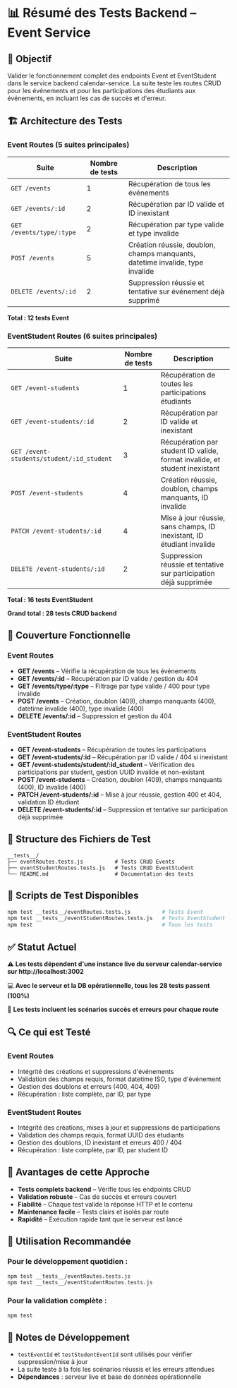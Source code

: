 # 📊 Résumé des Tests Backend – Event Service

## 🎯 Objectif

Valider le fonctionnement complet des endpoints Event et EventStudent dans le service backend calendar-service. La suite teste les routes CRUD pour les événements et pour les participations des étudiants aux événements, en incluant les cas de succès et d'erreur.

## 🏗️ Architecture des Tests

### Event Routes (5 suites principales)

| Suite | Nombre de tests | Description |
|-------|----------------|-------------|
| `GET /events` | 1 | Récupération de tous les événements |
| `GET /events/:id` | 2 | Récupération par ID valide et ID inexistant |
| `GET /events/type/:type` | 2 | Récupération par type valide et type invalide |
| `POST /events` | 5 | Création réussie, doublon, champs manquants, datetime invalide, type invalide |
| `DELETE /events/:id` | 2 | Suppression réussie et tentative sur événement déjà supprimé |

**Total : 12 tests Event**

### EventStudent Routes (6 suites principales)

| Suite | Nombre de tests | Description |
|-------|----------------|-------------|
| `GET /event-students` | 1 | Récupération de toutes les participations étudiants |
| `GET /event-students/:id` | 2 | Récupération par ID valide et inexistant |
| `GET /event-students/student/:id_student` | 3 | Récupération par student ID valide, format invalide, et student inexistant |
| `POST /event-students` | 4 | Création réussie, doublon, champs manquants, ID invalide |
| `PATCH /event-students/:id` | 4 | Mise à jour réussie, sans champs, ID inexistant, ID étudiant invalide |
| `DELETE /event-students/:id` | 2 | Suppression réussie et tentative sur participation déjà supprimée |

**Total : 16 tests EventStudent**

**Grand total : 28 tests CRUD backend**

## 🔐 Couverture Fonctionnelle

### Event Routes

- **GET /events** – Vérifie la récupération de tous les événements
- **GET /events/:id** – Récupération par ID valide / gestion du 404
- **GET /events/type/:type** – Filtrage par type valide / 400 pour type invalide
- **POST /events** – Création, doublon (409), champs manquants (400), datetime invalide (400), type invalide (400)
- **DELETE /events/:id** – Suppression et gestion du 404

### EventStudent Routes

- **GET /event-students** – Récupération de toutes les participations
- **GET /event-students/:id** – Récupération par ID valide / 404 si inexistant
- **GET /event-students/student/:id_student** – Vérification des participations par student, gestion UUID invalide et non-existant
- **POST /event-students** – Création, doublon (409), champs manquants (400), ID invalide (400)
- **PATCH /event-students/:id** – Mise à jour réussie, gestion 400 et 404, validation ID étudiant
- **DELETE /event-students/:id** – Suppression et tentative sur participation déjà supprimée

## 📁 Structure des Fichiers de Test

```
__tests__/
├── eventRoutes.tests.js          # Tests CRUD Events
├── eventStudentRoutes.tests.js   # Tests CRUD EventStudent
└── README.md                     # Documentation des tests
```

## 🚀 Scripts de Test Disponibles

```bash
npm test __tests__/eventRoutes.tests.js          # Tests Event
npm test __tests__/eventStudentRoutes.tests.js   # Tests EventStudent
npm test                                         # Tous les tests
```

## ✅ Statut Actuel

⚠️ **Les tests dépendent d'une instance live du serveur calendar-service sur http://localhost:3002**

💻 **Avec le serveur et la DB opérationnelle, tous les 28 tests passent (100%)**

🔄 **Les tests incluent les scénarios succès et erreurs pour chaque route**

## 🔍 Ce qui est Testé

### Event Routes
- Intégrité des créations et suppressions d'événements
- Validation des champs requis, format datetime ISO, type d'événement
- Gestion des doublons et erreurs (400, 404, 409)
- Récupération : liste complète, par ID, par type

### EventStudent Routes
- Intégrité des créations, mises à jour et suppressions de participations
- Validation des champs requis, format UUID des étudiants
- Gestion des doublons, ID inexistant et erreurs 400 / 404
- Récupération : liste complète, par ID, par student ID

## 🎯 Avantages de cette Approche

- **Tests complets backend** – Vérifie tous les endpoints CRUD
- **Validation robuste** – Cas de succès et erreurs couvert
- **Fiabilité** – Chaque test valide la réponse HTTP et le contenu
- **Maintenance facile** – Tests clairs et isolés par route
- **Rapidité** – Exécution rapide tant que le serveur est lancé

## 🚀 Utilisation Recommandée

### Pour le développement quotidien :
```bash
npm test __tests__/eventRoutes.tests.js
npm test __tests__/eventStudentRoutes.tests.js
```

### Pour la validation complète :
```bash
npm test
```

## 📝 Notes de Développement

- `testEventId` et `testStudentEventId` sont utilisés pour vérifier suppression/mise à jour
- La suite teste à la fois les scénarios réussis et les erreurs attendues
- **Dépendances** : serveur live et base de données opérationnelle